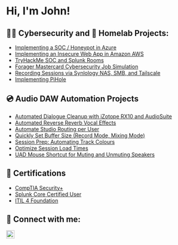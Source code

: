 <h1>Hi, I'm John!</h1>

<h2>👨‍💻 Cybersecurity and 🛜 Homelab Projects:</h2>

  - [Implementing a SOC / Honeypot in Azure](https://github.com/johnalvarogarcia/AzureSOC)
  - [Implementing an Insecure Web App in Amazon AWS](https://github.com/johnalvarogarcia/juiceshop/tree/main)
  - [TryHackMe SOC and Splunk Rooms](https://github.com/johnalvarogarcia/tryhackme/tree/main)
  - [Forager Mastercard Cybersecurity Job Simulation](https://github.com/johnalvarogarcia/mastercard)
  - [Recording Sessions via Synlology NAS, SMB, and Tailscale](https://github.com/johnalvarogarcia/smb)
  - [Implementing PiHole](https://github.com/johnalvarogarcia/pihole)

<h2>💿 Audio DAW Automation Projects</h2>

- [Automated Dialogue Cleanup with iZotope RX10 and AudioSuite](https://github.com/johnalvarogarcia/rx10)
- [Automated Reverse Reverb Vocal Effects](https://github.com/johnalvarogarcia/vocalfx)
- [Automate Studio Routing per User](https://github.com/johnalvarogarcia/uad)
- [Quickly Set Buffer Size (Record Mode, Mixing Mode)](https://github.com/johnalvarogarcia/buffersize)
- [Session Prep: Automating Track Colours](https://github.com/johnalvarogarcia/trackcolours)
- [Optimize Session Load Times](https://github.com/johnalvarogarcia/sessionload)
- [UAD Mouse Shortcut for Muting and Unmuting Speakers](https://github.com/johnalvarogarcia/mute)


<h2>📑 Certifications</h2>

- [CompTIA Security+](https://www.comptia.org/certifications/security)
- [Splunk Core Certified User](https://www.splunk.com/en_us/training/certification-track/splunk-core-certified-user.html)
- [ITIL 4 Foundation](https://www.axelos.com/certifications/itil-service-management/itil-4-foundation/)


<h2> 🤳 Connect with me:</h2>

[<img align="left" alt="Johngarciaaudio | Instagram" width="22px" src="https://cdn.jsdelivr.net/npm/simple-icons@v3/icons/instagram.svg" />][instagram]


[instagram]: https://www.instagram.com/johnalvarogarcia/
